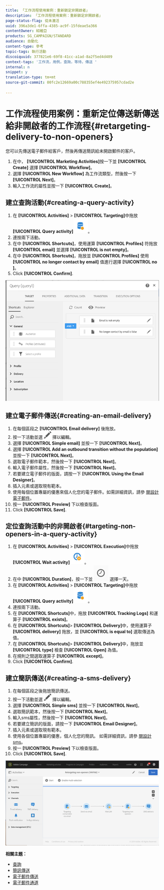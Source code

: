 ```yaml
---
title: 「工作流程使用案例：重新鎖定非開啟者」
description: 「工作流程使用案例：重新鎖定非開啟者」
page-status-flag: 從未激活
uuid: 396a3de1-6ffa-4385-ac9f-15fdeae5a366
contentOwner: 紹維亞
products: SG_CAMPAIGN/STANDARD
audience: 自動化
content-type: 參考
topic-tags: 執行活動
discoiquuid: 377821e6-69f8-41cc-a1ad-8a2f5ed4d409
context-tags: '工作流，用例，查詢，等待，傳送 '
internal: n
snippet: y
translation-type: tm+mt
source-git-commit: 00fc2e12669a00c788355ef4e492375957cdad2e

---
```



# 工作流程使用案例：重新定位傳送新傳送給非開啟者的工作流程{#retargeting-delivery-to-non-openers}

您可以先傳送電子郵件給客戶，然後再傳送簡訊給未開啟郵件的客戶。

1. 在中， **[!UICONTROL Marketing Activities]**&#x200B;按一下並 **[!UICONTROL Create]** 選擇 **[!UICONTROL Workflow]**。
1. 選擇 **[!UICONTROL New Workflow]** 為工作流類型，然後按一下 **[!UICONTROL Next]**。
1. 輸入工作流的屬性並按一下 **[!UICONTROL Create]**。

## 建立查詢活動{#creating-a-query-activity}

1. 在 **[!UICONTROL Activities]** &gt; **[!UICONTROL Targeting]**&#x200B;中拖放 **[!UICONTROL Query activity]**![](assets/query.png)。
1. 連按兩下活動。
1. 在中 **[!UICONTROL Shortcuts]**，使用運算 **[!UICONTROL Profiles]** 符拖放 **[!UICONTROL email]** 並選擇 **[!UICONTROL is not empty]**。
1. 在中 **[!UICONTROL Shortcuts]**，拖放並 **[!UICONTROL Profiles]** 使用 **[!UICONTROL no longer contact by email]** 值進行選擇 **[!UICONTROL no ]**。
1. Click **[!UICONTROL Confirm]**.

![](assets/wf-complement-query.png)

## 建立電子郵件傳送{#creating-an-email-delivery}

1. 在每個區段之 **[!UICONTROL Email delivery]** 後拖放。
1. 按一下活動並選 ![](assets/edit_darkgrey-24px.png) 擇以編輯。
1. 選擇 **[!UICONTROL Simple email]** 並按一下 **[!UICONTROL Next]**。
1. 選擇 **[!UICONTROL Add an outbound transition without the population]** 並按一下 **[!UICONTROL Next]**。
1. 選取電子郵件範本，然後按一下 **[!UICONTROL Next]**。
1. 輸入電子郵件屬性，然後按一下 **[!UICONTROL Next]**。
1. 若要建立電子郵件的版面，請按一下 **[!UICONTROL Using the Email Designer]**。
1. 插入元素或選取現有範本。
1. 使用每個位置專屬的優惠來個人化您的電子郵件。如需詳細資訊，請參 [閱設計電子郵件](../../designing/using/designing-from-scratch.md#designing-an-email-content-from-scratch)。
1. 按一 **[!UICONTROL Preview]** 下以檢查版面。
1. Click **[!UICONTROL Save]**.

## 定位查詢活動中的非開啟者{#targeting-non-openers-in-a-query-activity}

1. 在 **[!UICONTROL Activities]** &gt; **[!UICONTROL Execution]**&#x200B;中拖放 **[!UICONTROL Wait activity]**![](assets/wait.png)。
1. 在中 **[!UICONTROL Duration]**，按一下並 ![](assets/duration-icon.png) 選擇一天。
1. 在 **[!UICONTROL Activities]** &gt; **[!UICONTROL Targeting]**&#x200B;中拖放 **[!UICONTROL Query activity]**![](assets/query.png)。
1. 連按兩下活動。
1. 在 **[!UICONTROL Shortcuts]**&#x200B;中，拖放 **[!UICONTROL Tracking Logs]** 和運算子 **[!UICONTROL exists]**。
1. 在 **[!UICONTROL Shortcuts]**&gt; **[!UICONTROL Delivery]**&#x200B;中，使用運算子 **[!UICONTROL delivery]** 拖放，並 **[!UICONTROL is equal to]** 選取傳送為值。
1. 在 **[!UICONTROL Shortcuts]**&gt; **[!UICONTROL Delivery]**&#x200B;中，拖放並 **[!UICONTROL type]** 檢查 **[!UICONTROL Open]** 為值。
1. 在規則之間選取運算子 **[!UICONTROL except]**。
1. Click **[!UICONTROL Confirm]**.

## 建立簡訊傳送{#creating-a-sms-delivery}

1. 在每個區段之後拖放簡訊傳送。
1. 按一下活動並選 ![](assets/edit_darkgrey-24px.png) 擇以編輯。
1. 選擇 **[!UICONTROL Simple sms]** 並按一下 **[!UICONTROL Next]**。
1. 選取簡訊範本，然後按一下 **[!UICONTROL Next]**。
1. 輸入sms屬性，然後按一下 **[!UICONTROL Next]**。
1. 若要建立簡訊的版面，請按一下 **[!UICONTROL Email Designer]**。
1. 插入元素或選取現有範本。
1. 使用各個位置專屬的優惠，個人化您的簡訊。
如需詳細資訊，請參 [閱設計sms](../../channels/using/creating-an-sms-message.md)。
1. 按一 **[!UICONTROL Preview]** 下以檢查版面。
1. Click **[!UICONTROL Save]**.

![](assets/wf-retargeting-non-openers.png)

**相關主題：**

* [查詢](../../automating/using/query.md)
* [簡訊傳送](../../automating/using/sms-delivery.md)
* [電子郵件傳送](../../automating/using/email-delivery.md)
* [電子郵件通道](../../channels/using/creating-an-email.md)
